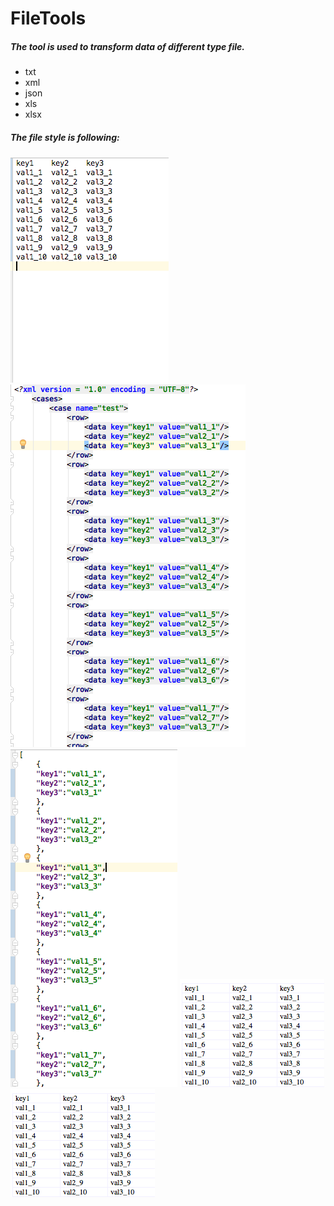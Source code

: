 # FileTools


##### The tool is used to transform data of different type file.

* txt
* xml
* json
* xls
* xlsx

##### The file style is following:

![txt](image/txt.png)
![txt](image/xml.png)
![txt](image/json.png)
![txt](image/xls.png)
![txt](image/xlsx.png)
